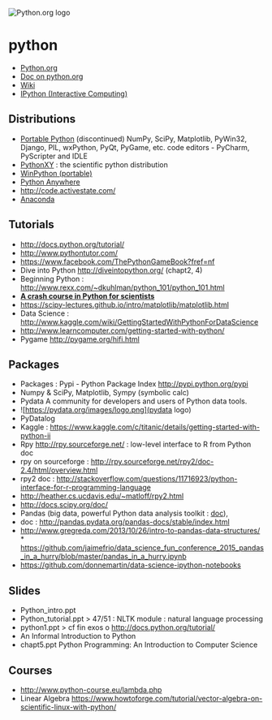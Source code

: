 ![Python.org logo](https://www.python.org/static/img/python-logo.png)

# python
* [Python.org](https://www.python.org)
* [Doc on python.org](https://www.python.org/doc/)
* [Wiki](https://wiki.python.org/moin/)
* [IPython (Interactive Computing)](http://ipython.org/notebook.html)

## Distributions
*	 [Portable Python](http://portablepython.com/) (discontinued)
NumPy, SciPy, Matplotlib, PyWin32, Django, PIL, wxPython, PyQt, PyGame, etc. code editors - PyCharm, PyScripter and IDLE
*	[PythonXY](http://python-xy.github.io/) : the scientific python distribution
*	[WinPython (portable)](http://winpython.sourceforge.net/)
*	[Python Anywhere](https://www.pythonanywhere.com/)
*	http://code.activestate.com/
*	[Anaconda](https://store.continuum.io/cshop/anaconda/)


## Tutorials
*	http://docs.python.org/tutorial/
*	http://www.pythontutor.com/
* https://www.facebook.com/ThePythonGameBook?fref=nf 	
* Dive into Python http://diveintopython.org/ (chapt2, 4)
* Beginning Python : http://www.rexx.com/~dkuhlman/python_101/python_101.html  
*	[**A crash course in Python for scientists**](http://nbviewer.ipython.org/gist/rpmuller/5920182)
*	https://scipy-lectures.github.io/intro/matplotlib/matplotlib.html
*	Data Science : http://www.kaggle.com/wiki/GettingStartedWithPythonForDataScience
*	http://www.learncomputer.com/getting-started-with-python/
*	Pygame http://pygame.org/hifi.html

## Packages
*	Packages : Pypi - Python Package Index http://pypi.python.org/pypi 	
*	Numpy & SciPy, Matplotlib, Sympy (symbolic calc)
*	Pydata   A community for developers and users of Python data tools.
   * ![https://pydata.org/images/logo.png](pydata logo)
*	PyDatalog
*	Kaggle : https://www.kaggle.com/c/titanic/details/getting-started-with-python-ii  
*	Rpy http://rpy.sourceforge.net/ : low-level interface to R from Python doc
   * rpy on sourceforge : http://rpy.sourceforge.net/rpy2/doc-2.4/html/overview.html
   * rpy2 doc : http://stackoverflow.com/questions/11716923/python-interface-for-r-programming-language
   * http://heather.cs.ucdavis.edu/~matloff/rpy2.html  
*	 http://docs.scipy.org/doc/
*	Pandas (big data, powerful Python data analysis toolkit : [doc](http://pandas.pydata.org/pandas-docs/stable/index.html)),
   * doc : http://pandas.pydata.org/pandas-docs/stable/index.html
   * http://www.gregreda.com/2013/10/26/intro-to-pandas-data-structures/ * https://github.com/jaimefrio/data_science_fun_conference_2015_pandas_in_a_hurry/blob/master/pandas_in_a_hurry.ipynb
   * https://github.com/donnemartin/data-science-ipython-notebooks

## Slides
*	Python_intro.ppt
*	Python_tutorial.ppt > 47/51 : NLTK module : natural language processing
*	python1.ppt > cf fin exos o	 http://docs.python.org/tutorial/
*	An Informal Introduction to Python
*	chapt5.ppt Python Programming: An Introduction to Computer Science

## Courses
* http://www.python-course.eu/lambda.php
* Linear Algebra https://www.howtoforge.com/tutorial/vector-algebra-on-scientific-linux-with-python/
